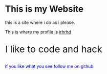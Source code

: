 <html>
<head>
<title>Welcome To Irhrhd</title>
</head>
<body>

<h1>This is my Website</h1>
<p>this is a site where i do as i please.</p>
<p>This is where my profile is <a href="https://github.com/irhrhd">irhrhd</a>
<p style="font-size:30px;">I like to code and hack</p></p>
<p style="color:blue;">if you like what you see follow me on github </a>

</body>
</html>
